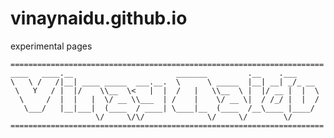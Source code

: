 # vinaynaidu.github.io
experimental pages

	======================================================================
	____   ____.__                       _______         .__    .___       
	\   \ /   /|__| ____ _____  ___.__.  \      \ _____  |__| __| _/_ __   
	 \   Y   / |  |/    \\__  \<   |  |  /   |   \\__  \ |  |/ __ |  |  \  
	  \     /  |  |   |  \/ __ \\___  | /    |    \/ __ \|  / /_/ |  |  /  
	   \___/   |__|___|  (____  / ____| \____|__  (____  /__\____ |____/   
	                   \/     \/\/              \/     \/        \/        
	======================================================================
